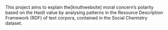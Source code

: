 This project aims to explain the[knuthwebsite] moral concern’s polarity based on the Haidt value by analysing patterns in the Resource Description Framework (RDF) of text corpora, contained in the Social Chemistry dataset.
